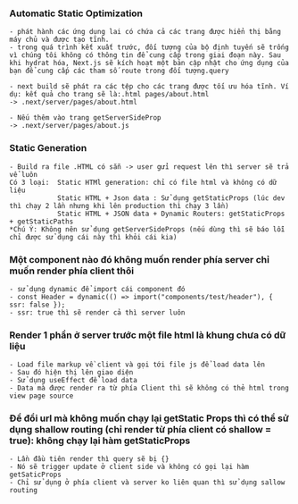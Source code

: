 ### Automatic Static Optimization

    - phát hành các ứng dụng lai có chứa cả các trang được hiển thị bằng máy chủ và được tạo tĩnh.
    - trong quá trình kết xuất trước, đối tượng của bộ định tuyến sẽ trống vì chúng tôi không có thông tin để cung cấp trong giai đoạn này. Sau khi hydrat hóa, Next.js sẽ kích hoạt một bản cập nhật cho ứng dụng của bạn để cung cấp các tham số route trong đối tượng.query

    - next build sẽ phát ra các tệp cho các trang được tối ưu hóa tĩnh. Ví dụ: kết quả cho trang sẽ là:.html pages/about.html
    -> .next/server/pages/about.html

    - Nếu thêm vào trang getServerSideProp
    -> .next/server/pages/about.js

### Static Generation

    - Build ra file .HTML có sẵn -> user gửi request lên thì server sẽ trả vể luôn
    Có 3 loại:  Static HTMl generation: chỉ có file html và không có dữ liệu
                Static HTML + Json data : Sử dụng getStaticProps (lúc dev thì chạy 2 lần nhưng khi lên production thì chạy 3 lần)
                Static HTML + JSON data + Dynamic Routers: getStaticProps + getStaticPaths
    *Chú Ý: Không nên sử dụng getServerSideProps (nếu dùng thì sẽ báo lỗi chỉ được sử dụng cái này thì khỏi cái kia)

### Một component nào đó không muốn render phía server chỉ muốn render phía client thôi

    - sử dụng dynamic để import cái component đó
    - const Header = dynamic(() => import("components/test/header"), { ssr: false });
    - ssr: true thì sẽ render cả thì server luôn

### Render 1 phần ở server trước một file html là khung chưa có dữ liệu

    - Load file markup về client và gọi tới file js để load data lên
    - Sau đó hiện thị lên giao diện
    - Sử dụng useEffect để load data
    - Data mà được render ra từ phía Client thì sẽ không có thẻ html trong view page source

### Để đổi url mà không muốn chạy lại getStatic Props thì có thể sử dụng shallow routing (chỉ render từ phía client có shallow = true): không chạy lại hàm getStaticProps

    - Lần đầu tiên render thì query sẽ bị {}
    - Nó sẽ trigger update ở client side và không có gọi lại hàm getSaticProps
    - Chỉ sử dụng ở phía client và server ko liên quan thì sử dụng sallow routing
